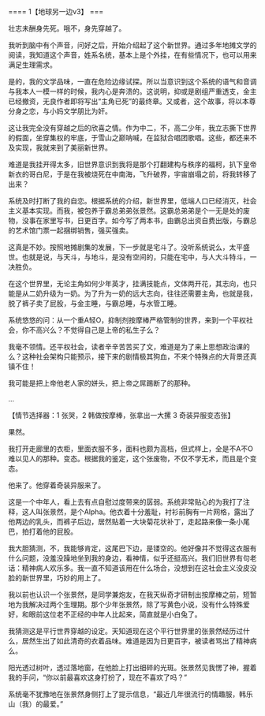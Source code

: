 


==== 1【地球另一边v3】  ===


壮志未酬身先死。哦不，身先穿越了。

我听到脑中有个声音，问好之后，开始介绍起了这个新世界。通过多年地摊文学的阅读，我知道这个声音，姓系名统，基本上是个外挂，在有些情况下，也可以用来满足生理需求。

是的，我的文学品味，一直在危险边缘试探。所以当意识到这个系统的语气和音调与我本人一模一样的时候，我内心是奔溃的。这说明，抑或是剧组严重透支，金主已经撤资，无良作者即将写出“主角已死”的最终章。又或者，这个故事，将以本尊分身之恋，与小妈文学朋比为奸。

这让我完全没有穿越之后的欣喜之情。作为中二，不，高二少年，我立志撕下世界的假面，坐穿集权的牢底，于雪山之巅呐喊，在监狱合唱团歌唱。这些，都还来不及实现，我就来到了美丽新世界。

难道是我挂开得太多，旧世界意识到我将是那个打翻建构与秩序的福柯，扒下皇帝新衣的哥白尼，于是在我被烧死在中南海，飞升破界，宇宙崩塌之前，将我转移了出来？

系统及时打断了我的自恋。根据系统的介绍，新世界里，低端人口已经消灭，社会主义基本实现。而我，被包养于霸总弟弟张景然。这霸总弟弟是个一无是处的废物，没事在家里写书，日更百字。如今写了两本书，由霸总出资自费出版，与霸总的艺术馆门票一起捆绑销售，强买强卖。

这真是不妙。按照地摊剧集的发展，下一步就是宅斗了。没听系统说么，太平盛世。也就是说，与天斗，与地斗，是没有空间的，只能在宅中，与人大斗特斗，一决胜负。

在这个世界里，无论主角如何少年英才，挂满技能点，文体两开花，其志向，也只能是从二奶升级为一奶。为了升为一奶的远大志向，往往还需要主角，也就是我，脱了裤子卖了屁股，与金主睡，与霸总睡，与水管工睡。

系统悠悠的问：从一个重A轻O，抑制剂按摩棒严格管制的世界，来到一个平权社会，你不高兴么？不觉得自己是上帝的私生子么？

我毫不领情。还平权社会，读者辛辛苦苦买了文，难道是为了来上思想政治课的么？这种社会架构只能预示，接下来的剧情极其狗血，不来个特殊点的大背景还真镇不住！

我可能是把上帝他老人家的姘头，把上帝之屌踢断了的那种。

...

【情节选择器：1 张哭，2 韩做按摩棒，张拿出一大摞 3 奇装异服变态张】

果然。

我打开走廊里的衣柜，里面衣服不多，面料也颇为高档，但式样上，全是不A不O难以见人的那种。变态。根据我的鉴定，这个张废物，不仅不学无术，而且是个变态。

他来了。他穿着奇装异服来了。

这是一个中年人，看上去有点自慰过度带来的孱弱。系统非常贴心的为我打了注释，这人叫张景然，是个Alpha。他衣着十分羞耻，衬衫前胸有一片网格，露出了他两边的乳头，而裤子后边，居然贴着一大块菊花状补丁，走起路来像一条小尾巴，拍打着他的屁股。

我大胆猜测，不，我能够肯定，这尾巴下边，是镂空的。他好像并不觉得这衣服有什么问题，没羞没躁地坐到我的身边，看神情，似乎还挺高兴。我们旧世界有句老话：精神病人欢乐多。我一直不知道该用在什么场合，没想到在这社会主义没皮没脸的新世界里，巧妙的用上了。

我以前也认识一个张景然，是同学兼炮友，在我天纵奇才研制出按摩棒之前，短暂地为我解决过两个生理期。那个少年张景然，除了写黄色小说，没有什么特殊爱好，和眼前这位老不正经的中年人比起来，简直就是小白兔了。

我猜测这是平行世界穿越的设定。天知道现在这个平行世界里的张景然经历过什么，居然生出了如此清奇的衣着品味。难道是因为日更百字，被读者骂出了精神病么。

阳光透过树叶，透过落地窗，在他脸上打出细碎的光斑。张景然见我愣了神，握着我的手问，“你以前最喜欢这身打扮了，现在不喜欢了吗？”

系统毫不犹豫地在张景然身侧打上了提示信息，“最近几年很流行的情趣服，韩乐山（我）的最爱。”